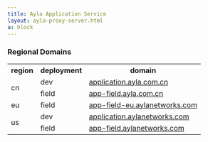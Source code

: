 ```yaml
---
title: Ayla Application Service
layout: ayla-proxy-server.html
a: block
---
```


### Regional Domains

<table class="key-value-table vertical-middle">
<tr>
<th>region</th>
<th>deployment</th>
<th>domain</th>
</tr>
<tr>
<td rowspan="2">cn</td>
<td>dev</td>
<td><a href="https://application.ayla.com.cn" target="_blank">application.ayla.com.cn</a></td>
</tr>
<tr>
<td>field</td>
<td><a href="https://app-field.ayla.com.cn" target="_blank">app-field.ayla.com.cn</a></td>
</tr>
<tr>
<td>eu</td>
<td>field</td>
<td><a href="https://app-field-eu.aylanetworks.com" target="_blank">app-field-eu.aylanetworks.com</a></td>
</tr>
<tr>
<td rowspan="2">us</td>
<td>dev</td>
<td><a href="https://application.aylanetworks.com" target="_blank">application.aylanetworks.com</a></td>
</tr>
<tr>
<td>field</td>
<td><a href="https://app-field.aylanetworks.com" target="_blank">app-field.aylanetworks.com</a></td>
</tr>
</table>